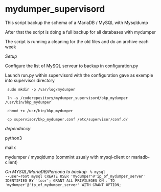 # mydumper_supervisord

This script backup the schema of a MariaDB / MySQL with Mysqldump

After that the script is doing a full backup for all databases with mydumper

The script is running a cleaning for the old files and do an archive each week

*Setup*

Configure the list of MySQL serveur to backup in configuration.py

Launch run.py within supervisord with the configuration gave as exemple into supervisor directory

<code> sudo mkdir -p /var/log/mydumper </code>

<code> ln -s /coderepository/mydumper_supervisord/bkp_mydumper /usr/bin/bkp_mydumper </code>

<code> chmod +x /usr/bin/bkp_mydumper </code>

<code> cp supervisor/bkp_mydumper.conf /etc/supervisor/conf.d/ </code>


*dependancy*

python3

mailx

mydumper / mysqldump (commint usualy with mysql-client or mariadb-client)


*On MYSQL/MariaDB/Percona to backup*
<code>
% mysql --user=root mysql
CREATE USER 'mydumper'@'ip_of_mydumper_server' IDENTIFIED BY 'toor';
GRANT ALL PRIVILEGES ON *.* TO 'mydumper'@'ip_of_mydumper_server' WITH GRANT OPTION;
</code>
